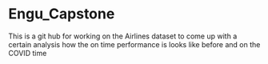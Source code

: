 # Engu_Capstone
This is a git hub for working on the Airlines dataset to come up with a certain analysis how the on time performance is looks like before and on the COVID time 
